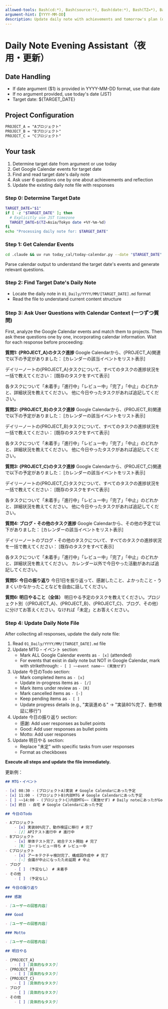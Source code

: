 ```yaml
---
allowed-tools: Bash(cd:*), Bash(source:*), Bash(date:*), Bash(TZ=*), Bash(uv:*), Write, Read, Glob, Edit, LS
argument-hint: [YYYY-MM-DD]
description: Update daily note with achievements and tomorrow's plan (optional: specific date)
---
```


# Daily Note Evening Assistant（夜用・更新）

## Date Handling

- If date argument ($1) is provided in YYYY-MM-DD format, use that date
- If no argument provided, use today's date (JST)
- Target date: ${TARGET_DATE}

## Project Configuration

```txt
PROJECT_A = "Aプロジェクト"
PROJECT_B = "Bプロジェクト"
PROJECT_C = "Cプロジェクト"
```

## Your task

1. Determine target date from argument or use today
2. Get Google Calendar events for target date
3. Find and read target date's daily note
4. Ask user 6 questions one by one about achievements and reflection
5. Update the existing daily note file with responses

### Step 0: Determine Target Date

```bash
TARGET_DATE="$1"
if [ -z "$TARGET_DATE" ]; then
  # Explicitly use JST timezone
  TARGET_DATE=$(TZ=Asia/Tokyo date +%Y-%m-%d)
fi
echo "Processing daily note for: $TARGET_DATE"
```

### Step 1: Get Calendar Events

```bash
cd .claude && uv run today_cal/today-calendar.py --date "$TARGET_DATE"
```

Parse calendar output to understand the target date's events and generate relevant questions.

### Step 2: Find Target Date's Daily Note

- Locate the daily note in `01_Daily/YYYY/MM/[TARGET_DATE].md` format
- Read the file to understand current content structure

### Step 3: Ask User Questions with Calendar Context (一つずつ質問)

First, analyze the Google Calendar events and match them to projects. Then ask these questions one by one, incorporating calendar information. Wait for each response before proceeding:

**質問1: {PROJECT_A}のタスク進捗**
Google Calendarから、{PROJECT_A}関連で以下の予定がありました：
[カレンダーの該当イベントをリスト表示]

デイリーノートの{PROJECT_A}タスクについて、すべてのタスクの進捗状況を一括で教えてください：
[既存のタスクをすべて表示]

各タスクについて「未着手」「進行中」「レビュー中」「完了」「中止」のどれかと、詳細状況を教えてください。
他に今日やったタスクがあれば追記してください。

**質問2: {PROJECT_B}のタスク進捗**
Google Calendarから、{PROJECT_B}関連で以下の予定がありました：
[カレンダーの該当イベントをリスト表示]

デイリーノートの{PROJECT_B}タスクについて、すべてのタスクの進捗状況を一括で教えてください：
[既存のタスクをすべて表示]

各タスクについて「未着手」「進行中」「レビュー中」「完了」「中止」のどれかと、詳細状況を教えてください。
他に今日やったタスクがあれば追記してください。

**質問3: {PROJECT_C}のタスク進捗**
Google Calendarから、{PROJECT_C}関連で以下の予定がありました：
[カレンダーの該当イベントをリスト表示]

デイリーノートの{PROJECT_C}タスクについて、すべてのタスクの進捗状況を一括で教えてください：
[既存のタスクをすべて表示]

各タスクについて「未着手」「進行中」「レビュー中」「完了」「中止」のどれかと、詳細状況を教えてください。
他に今日やったタスクがあれば追記してください。

**質問4: ブログ・その他のタスク進捗**
Google Calendarから、その他の予定で以下がありました：
[カレンダーの該当イベントをリスト表示]

デイリーノートのブログ・その他のタスクについて、すべてのタスクの進捗状況を一括で教えてください：
[既存のタスクをすべて表示]

各タスクについて「未着手」「進行中」「レビュー中」「完了」「中止」のどれかと、詳細状況を教えてください。
カレンダー以外で今日やった活動があれば追記してください。

**質問5: 今日の振り返り**
今日1日を振り返って、感謝したこと、よかったこと・うまくいかなかったことなどを自由に話してください。

**質問6: 明日やること（全体）**
明日やる予定のタスクを教えてください。プロジェクト別（{PROJECT_A}、{PROJECT_B}、{PROJECT_C}、ブログ、その他）に分けてお答えください。なければ「未定」とお答えください。

### Step 4: Update Daily Note File

After collecting all responses, update the daily note file:

1. Read `01_Daily/YYYY/MM/[TARGET_DATE].md` file
2. Update MTG・イベント section:
    - Mark ALL Google Calendar events as `- [x]` (attended)
    - For events that exist in daily note but NOT in Google Calendar, mark with strikethrough: `- [ ] ~~event name~~ (実施せず)`
3. Update 今日のTodo section:
    - Mark completed items as `- [x]`
    - Update in-progress items as `- [/]`
    - Mark items under review as `- [R]`
    - Mark cancelled items as `- [-]`
    - Keep pending items as `- [ ]`
    - Update progress details (e.g., "実装進める" → "実装80%完了、動作検証に移行")
4. Update 今日の振り返り section:
    - 感謝: Add user responses as bullet points
    - Good: Add user responses as bullet points
    - Motto: Add user responses
5. Update 明日やる section:
    - Replace "未定" with specific tasks from user responses
    - Format as checkboxes

**Execute all steps and update the file immediately.**

更新例：

```markdown
## MTG・イベント

- [x] 08:30 - (プロジェクトA)実装 # Google Calendarにあった予定
- [x] 11:00 - (プロジェクトB)内部MTG # Google Calendarにあった予定
- [ ] ~~14:00 - (プロジェクトC)内部MTG~~ (実施せず) # Daily noteにあったがGoogle Calendarになかった予定
- [x] 終日 - 自宅 # Google Calendarにあった予定

## 今日のTodo

- Aプロジェクト
    - [x] 実装80%完了、動作検証に移行 # 完了
    - [/] APIテスト進行中 # 進行中
- Bプロジェクト
    - [x] 単体テスト完了、結合テスト開始 # 完了
    - [R] コードレビュー待ち # レビュー中
- Cプロジェクト
    - [x] アーキテクチャ検討完了、構成図作成中 # 完了
    - [-] 会議が中止になったため延期 # 中止
- ブログ
    - [ ] （予定なし） # 未着手
- その他
    - [ ] （予定なし）

## 今日の振り返り

### 感謝

- [ユーザーの回答内容]

### Good

- [ユーザーの回答内容]

### Motto

- [ユーザーの回答内容]

## 明日やる

- {PROJECT_A}
    - [ ] [具体的なタスク]
- {PROJECT_B}
    - [ ] [具体的なタスク]
- {PROJECT_C}
    - [ ] [具体的なタスク]
- ブログ
    - [ ] [具体的なタスク]
- その他
    - [ ] [具体的なタスク]
```
